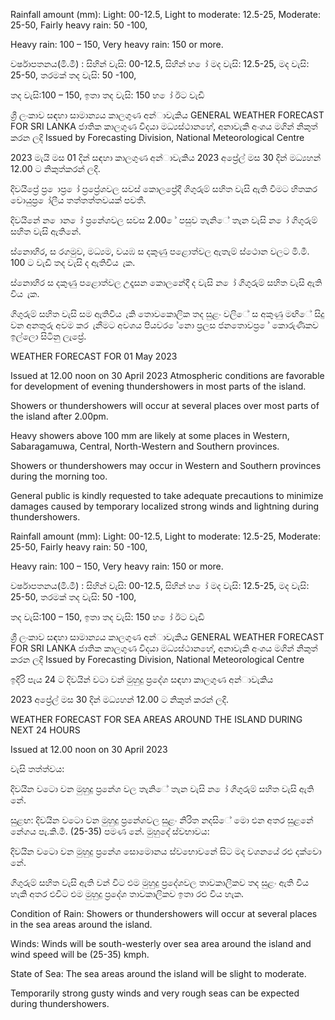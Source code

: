 Rainfall amount (mm): Light: 00-12.5, Light to moderate: 12.5-25, Moderate: 25-50, Fairly heavy rain: 50 -100,

Heavy rain: 100 – 150, Very heavy rain: 150 or more.

වර්ෂාපතනය(මි.මී) : සිහින් වැසි: 00-12.5, සිහින් හ ෝ මද වැසි: 12.5-25, මද වැසි: 25-50, තරමක් තද වැසි: 50 -100,

තද වැසි:100 – 150, ඉතා තද වැසි: 150 හ ෝ ඊට වැඩි

ශ්‍රී ලංකාව සඳහා සාමාන්‍යය කාලගුණ අන්‍ාවැකිය GENERAL WEATHER FORECAST FOR SRI LANKA ජාතික කාලගුණ විදයා මධ්‍යස්ථානහේ, අනාවැකි අංශය මගින් නිකුත් කරන ලදි Issued by Forecasting Division, National Meteorological Centre

2023 මැයි මස 01 දින්‍ සඳහා කාලගුණ අන්‍ාවැකිය 2023 අප්‍රේල් මස 30 දින්‍ මධ්‍යහන්‍ 12.00 ට නිකුත්කරන්‍ ලදි.

දිවයිප්‍රේ ප්‍ර ොප්‍ර ෝ ප්‍රප්‍රේශවල සවස් කොලප්‍රේදී ගිගුරුම් සහිත වැසි ඇති වීමට හිතකර වොයුප්‍ර ෝලීය තත්තත්තවයක් පවතී.

දිවයිනේ න ොන ෝ ප්‍රනේශවල සවස 2.00 ේ පසුව තැනිේ තැන වැසි න ෝ ගිගුරුම් සහිත වැසි ඇතිනේ.

ස්නොහිර, ස රගමුව, මධ්‍යම, වයඹ ස දකුණු පළොත්වල ඇතැම් ස්ථොන වලට මි.මී. 100 ට වැඩි තද වැසි ද ඇතිවිය ැක.

ස්නොහිර ස දකුණු පළොත්වල උදෑසන කොලනේදී ද වැසි න ෝ ගිගුරුම් සහිත වැසි ඇති විය ැක.

ගිගුරුම් සහිත වැසි සම ඇතිවිය ැකි තොවකොලික තද සුළං වලිේ ස අකුණු මඟිේ සිදු වන අනතුරු අවම කර ැනීමට අවශය පියවර ේනො ප්‍රලස ජනතොවප්‍ර ේ කොරුණිකව ඉල්ලො සිටිනු ලැප්‍රේ.

WEATHER FORECAST FOR 01 May 2023

Issued at 12.00 noon on 30 April 2023 Atmospheric conditions are favorable for development of evening thundershowers in most parts of the island.

Showers or thundershowers will occur at several places over most parts of the island after 2.00pm.

Heavy showers above 100 mm are likely at some places in Western, Sabaragamuwa, Central, North-Western and Southern provinces.

Showers or thundershowers may occur in Western and Southern provinces during the morning too.

General public is kindly requested to take adequate precautions to minimize damages caused by temporary localized strong winds and lightning during thundershowers.

Rainfall amount (mm): Light: 00-12.5, Light to moderate: 12.5-25, Moderate: 25-50, Fairly heavy rain: 50 -100,

Heavy rain: 100 – 150, Very heavy rain: 150 or more.

වර්ෂාපතනය(මි.මී) : සිහින් වැසි: 00-12.5, සිහින් හ ෝ මද වැසි: 12.5-25, මද වැසි: 25-50, තරමක් තද වැසි: 50 -100,

තද වැසි:100 – 150, ඉතා තද වැසි: 150 හ ෝ ඊට වැඩි

ශ්‍රී ලංකාව සඳහා සාමාන්‍යය කාලගුණ අන්‍ාවැකිය GENERAL WEATHER FORECAST FOR SRI LANKA ජාතික කාලගුණ විදයා මධ්‍යස්ථානහේ, අනාවැකි අංශය මගින් නිකුත් කරන ලදි Issued by Forecasting Division, National Meteorological Centre

ඉදිරි පැය 24 ට දිවයින්‍ වටා වන්‍ මුහුදු ප්‍රදේශ සඳහා කාලගුණ අන්‍ාවැකිය

2023 අප්‍රේල් මස 30 දින්‍ මධ්‍යහන්‍ 12.00 ට නිකුත් කරන්‍ ලදි.

WEATHER FORECAST FOR SEA AREAS AROUND THE ISLAND DURING NEXT 24 HOURS

Issued at 12.00 noon on 30 April 2023

වැසි තත්ත්වය:

දිවයින වටො වන මුහුදු ප්‍රනේශ වල තැනිේ තැන වැසි න ෝ ගිගුරුම් සහිත වැසි ඇති නේ.

සුළඟ: දිවයින වටො වන මුහුදු ප්‍රනේශවල සුළං නිරිත නදසිේ මො එන අතර සුළනේ නේගය පැ.කි.මී. (25-35) පමණ නේ. මුහුදේ ස්වභාවය:

දිවයින වටො වන මුහුදු ප්‍රනේශ සොමොනය ස්වභොවනේ සිට මද වශනයේ රළු දක්වො නේ.

ගිගුරුම් සහිත වැසි ඇති වන්‍ විට එම මුහුදු ප්‍රදේශවල තාවකාලිකව තද සුළං ඇති විය හැකි අතර එවිට එම මුහුදු ප්‍රදේශ තාවකාලිකව ඉතා රළු විය හැක.

Condition of Rain: Showers or thundershowers will occur at several places in the sea areas around the island.

Winds: Winds will be south-westerly over sea area around the island and wind speed will be (25-35) kmph.

State of Sea: The sea areas around the island will be slight to moderate.

Temporarily strong gusty winds and very rough seas can be expected during thundershowers.